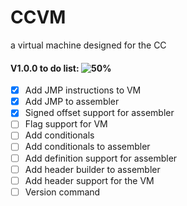 # CCVM
a virtual machine designed for the CC

#### V1.0.0 to do list:  ![50%](https://progress-bar.dev/30)
- [X] Add JMP instructions to VM
- [X] Add JMP to assembler
- [X] Signed offset support for assembler
- [ ] Flag support for VM
- [ ] Add conditionals
- [ ] Add conditionals to assembler
- [ ] Add definition support for assembler
- [ ] Add header builder to assembler
- [ ] Add header support for the VM
- [ ] Version command
